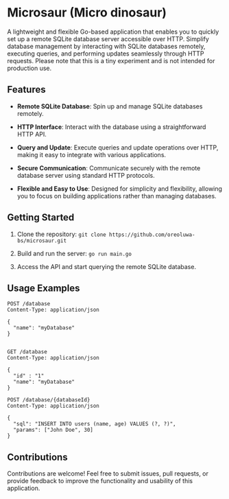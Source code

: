 # Microsaur (Micro dinosaur)

A lightweight and flexible Go-based application that enables you to quickly set up a remote SQLite database server accessible over HTTP. Simplify database management by interacting with SQLite databases remotely, executing queries, and performing updates seamlessly through HTTP requests. Please note that this is a tiny experiment and is not intended for production use.

## Features

- **Remote SQLite Database**: Spin up and manage SQLite databases remotely.
- **HTTP Interface**: Interact with the database using a straightforward HTTP API.

- **Query and Update**: Execute queries and update operations over HTTP, making it easy to integrate with various applications.

- **Secure Communication**: Communicate securely with the remote database server using standard HTTP protocols.

- **Flexible and Easy to Use**: Designed for simplicity and flexibility, allowing you to focus on building applications rather than managing databases.

## Getting Started

1. Clone the repository: `git clone https://github.com/oreoluwa-bs/microsaur.git`

2. Build and run the server: `go run main.go`

3. Access the API and start querying the remote SQLite database.

## Usage Examples

```http
POST /database
Content-Type: application/json

{
  "name": "myDatabase"
}


GET /database
Content-Type: application/json

{
  "id" : "1"
  "name": "myDatabase"
}

POST /database/{databaseId}
Content-Type: application/json

{
  "sql": "INSERT INTO users (name, age) VALUES (?, ?)",
  "params": ["John Doe", 30]
}
```

## Contributions

Contributions are welcome! Feel free to submit issues, pull requests, or provide feedback to improve the functionality and usability of this application.

<!-- ## License

This project is licensed under the [MIT License](LICENSE). -->
